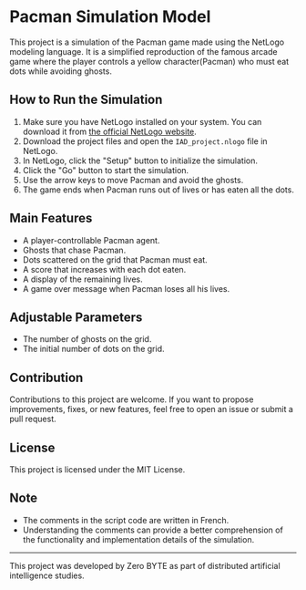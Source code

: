 # Pacman Simulation Model

This project is a simulation of the Pacman game made using the NetLogo modeling language. It is a simplified reproduction of the famous arcade game where the player controls a yellow character(Pacman) who must eat dots while avoiding ghosts.

## How to Run the Simulation

1. Make sure you have NetLogo installed on your system. You can download it from [the official NetLogo website](https://ccl.northwestern.edu/netlogo/download.shtml).
2. Download the project files and open the `IAD_project.nlogo` file in NetLogo.
3. In NetLogo, click the "Setup" button to initialize the simulation.
4. Click the "Go" button to start the simulation.
5. Use the arrow keys to move Pacman and avoid the ghosts.
6. The game ends when Pacman runs out of lives or has eaten all the dots.

## Main Features

- A player-controllable Pacman agent.
- Ghosts that chase Pacman.
- Dots scattered on the grid that Pacman must eat.
- A score that increases with each dot eaten.
- A display of the remaining lives.
- A game over message when Pacman loses all his lives.

## Adjustable Parameters

- The number of ghosts on the grid.
- The initial number of dots on the grid.

## Contribution

Contributions to this project are welcome. If you want to propose improvements, fixes, or new features, feel free to open an issue or submit a pull request.

## License

This project is licensed under the MIT License.

## Note

- The comments in the script code are written in French.
- Understanding the comments can provide a better comprehension of the functionality and implementation details of the simulation.

---

This project was developed by Zero BYTE as part of distributed artificial intelligence studies.
